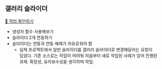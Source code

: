 ## 갤러리 슬라이더
<a href="https://sssjsjj.github.io/study/gallery-slider/">👀 작업 확인하기</a>

- 생성자 함수 사용해보기
- 슬라이더 2개 연동하기
- 슬라이더는 연동과 연동 해제가 자유로워야 함
  - 실제 프로젝트에서 일반 슬라이더를 갤러리 슬라이더로 변경해달라는 요청이 있었다. 기존 소스로는 작업이 어려워 처음부터 새로 작업된 사례가 있어 진행된 과제. 확장성, 유지보수성을 생각하며 작업.